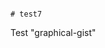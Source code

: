                                                                                                                                 # test7
Test "graphical-gist"